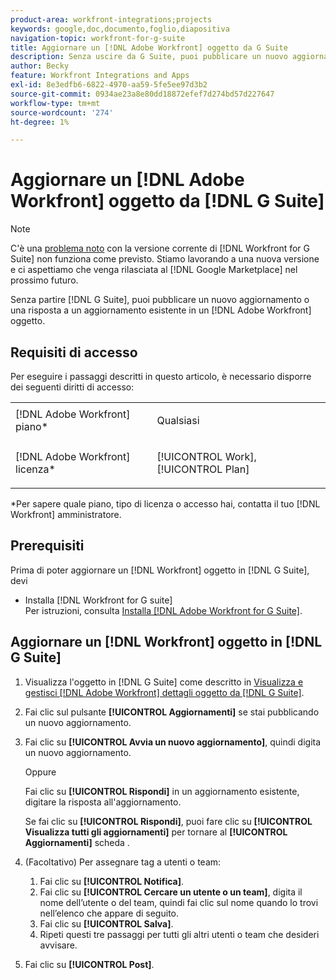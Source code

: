 ```yaml
---
product-area: workfront-integrations;projects
keywords: google,doc,documento,foglio,diapositiva
navigation-topic: workfront-for-g-suite
title: Aggiornare un [!DNL Adobe Workfront] oggetto da G Suite
description: Senza uscire da G Suite, puoi pubblicare un nuovo aggiornamento o una risposta a un aggiornamento esistente su un [!DNL Adobe Workfront] oggetto.
author: Becky
feature: Workfront Integrations and Apps
exl-id: 8e3edfb6-6822-4970-aa59-5fe5ee97d3b2
source-git-commit: 0934ae23a8e80dd18872efef7d274bd57d227647
workflow-type: tm+mt
source-wordcount: '274'
ht-degree: 1%

---
```


# Aggiornare un [!DNL Adobe Workfront] oggetto da [!DNL G Suite]

>[!NOTE]
>
>C&#39;è una [problema noto](https://experienceleague.adobe.com/docs/workfront-known-issues/issues/new-workfront-experience/wf-current/wf-integrations-error-when-opening-wf-for-gsuite.html?lang=en) con la versione corrente di [!DNL Workfront for G Suite] non funziona come previsto. Stiamo lavorando a una nuova versione e ci aspettiamo che venga rilasciata al [!DNL Google Marketplace] nel prossimo futuro.

Senza partire [!DNL G Suite], puoi pubblicare un nuovo aggiornamento o una risposta a un aggiornamento esistente in un [!DNL Adobe Workfront] oggetto.

## Requisiti di accesso

Per eseguire i passaggi descritti in questo articolo, è necessario disporre dei seguenti diritti di accesso:

<table style="table-layout:auto"> 
 <col> 
 <col> 
 <tbody> 
  <tr> 
   <td role="rowheader">[!DNL Adobe Workfront] piano*</td> 
   <td> <p>Qualsiasi</p> </td> 
  </tr> 
  <tr> 
   <td role="rowheader">[!DNL Adobe Workfront] licenza*</td> 
   <td> <p>[!UICONTROL Work], [!UICONTROL Plan]</p> </td> 
  </tr>  </tbody> 
</table>

&#42;Per sapere quale piano, tipo di licenza o accesso hai, contatta il tuo [!DNL Workfront] amministratore.

## Prerequisiti

Prima di poter aggiornare un [!DNL Workfront] oggetto in [!DNL G Suite], devi

* Installa [!DNL Workfront for G suite]\
   Per istruzioni, consulta [Installa [!DNL Adobe Workfront for G Suite]](../../workfront-integrations-and-apps/workfront-for-g-suite/install-workfront-for-gsuite.md).

## Aggiornare un [!DNL Workfront] oggetto in [!DNL G Suite]

1. Visualizza l&#39;oggetto in [!DNL G Suite] come descritto in [Visualizza e gestisci [!DNL Adobe Workfront] dettagli oggetto da [!DNL G Suite]](../../workfront-integrations-and-apps/workfront-for-g-suite/view-manage-work-item-details-in-gsuite.md).

1. Fai clic sul pulsante **[!UICONTROL Aggiornamenti]** se stai pubblicando un nuovo aggiornamento.
1. Fai clic su **[!UICONTROL Avvia un nuovo aggiornamento]**, quindi digita un nuovo aggiornamento.

   Oppure

   Fai clic su **[!UICONTROL Rispondi]** in un aggiornamento esistente, digitare la risposta all&#39;aggiornamento.

   Se fai clic su **[!UICONTROL Rispondi]**, puoi fare clic su **[!UICONTROL Visualizza tutti gli aggiornamenti]** per tornare al **[!UICONTROL Aggiornamenti]** scheda .

1. (Facoltativo) Per assegnare tag a utenti o team:

   1. Fai clic su **[!UICONTROL Notifica]**.
   1. Fai clic su **[!UICONTROL Cercare un utente o un team]**, digita il nome dell’utente o del team, quindi fai clic sul nome quando lo trovi nell’elenco che appare di seguito.
   1. Fai clic su **[!UICONTROL Salva]**.
   1. Ripeti questi tre passaggi per tutti gli altri utenti o team che desideri avvisare.

1. Fai clic su **[!UICONTROL Post]**.
